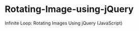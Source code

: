 Rotating-Image-using-jQuery
===========================

Infinite Loop: Rotating Images Using jQuery (JavaScript)
